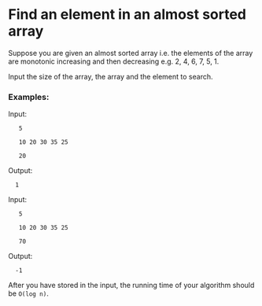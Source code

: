 # Find an element in an almost sorted array

Suppose you are given an almost sorted array i.e. the elements of the array are monotonic increasing and then decreasing e.g. 2, 4, 6, 7, 5, 1.

Input the size of the array, the array and the element to search.

### Examples:

Input: 

       5

       10 20 30 35 25

       20


Output: 

      1


Input: 

       5

       10 20 30 35 25

       70


Output: 

      -1

After you have stored in the input, the running time of your algorithm should be `O(log n)`.